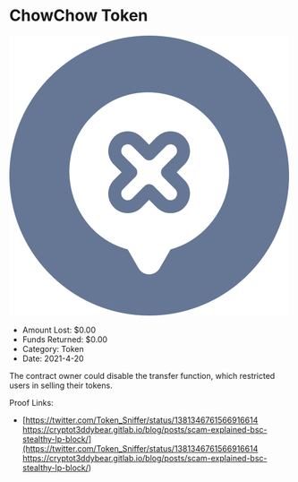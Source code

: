# ChowChow Token
![ChowChow Token](/rektimages/ChowChow-Token.png)
- Amount Lost: $0.00
- Funds Returned: $0.00
- Category: Token
- Date: 2021-4-20

The contract owner could disable the transfer function, which restricted users in selling their tokens.


Proof Links:
- [https://twitter.com/Token_Sniffer/status/1381346761566916614 https://cryptot3ddybear.gitlab.io/blog/posts/scam-explained-bsc-stealthy-lp-block/](https://twitter.com/Token_Sniffer/status/1381346761566916614 https://cryptot3ddybear.gitlab.io/blog/posts/scam-explained-bsc-stealthy-lp-block/)


